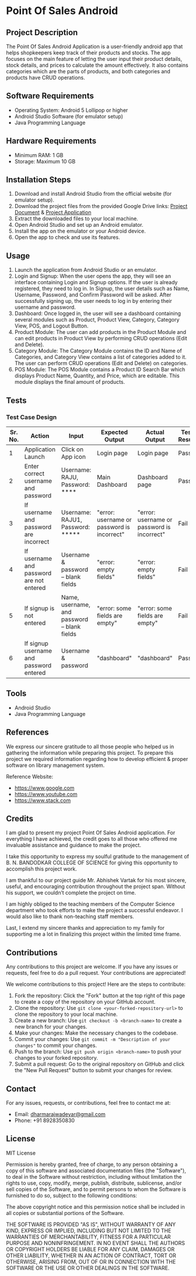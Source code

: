 # Point Of Sales Android

## Project Description
The Point Of Sales Android Application is a user-friendly android app that helps shopkeepers keep track of their products and stocks. The app focuses on the main feature of letting the user input their product details, stock details, and prices to calculate the amount effectively. It also contains categories which are the parts of products, and both categories and products have CRUD operations.

## Software Requirements
- Operating System: Android 5 Lollipop or higher
- Android Studio Software (for emulator setup)
- Java Programming Language

## Hardware Requirements
- Minimum RAM: 1 GB
- Storage: Maximum 10 GB

## Installation Steps
1. Download and install Android Studio from the official website (for emulator setup).
2. Download the project files from the provided Google Drive links: [Project Document](https://drive.google.com/file/d/1pip4tzTHGeN3g9_u49zSTqFUqnqIJlZT/view?usp=sharing) & [Project Application](https://drive.google.com/file/d/1b5BMXnfZJB1fDGrO5BXAIJTyjS6t4uPV/view?usp=sharing)
3. Extract the downloaded files to your local machine.
4. Open Android Studio and set up an Android emulator.
5. Install the app on the emulator or your Android device.
6. Open the app to check and use its features.

## Usage
1. Launch the application from Android Studio or an emulator.
2. Login and Signup: When the user opens the app, they will see an interface containing Login and Signup options. If the user is already registered, they need to log in. In Signup, the user details such as Name, Username, Password, and Confirm Password will be asked. After successfully signing up, the user needs to log in by entering their username and password.
3. Dashboard: Once logged in, the user will see a dashboard containing several modules such as Product, Product View, Category, Category View, POS, and Logout Button.
4. Product Module: The user can add products in the Product Module and can edit products in Product View by performing CRUD operations (Edit and Delete).
5. Category Module: The Category Module contains the ID and Name of Categories, and Category View contains a list of categories added to it. The user can perform CRUD operations (Edit and Delete) on categories.
6. POS Module: The POS Module contains a Product ID Search Bar which displays Product Name, Quantity, and Price, which are editable. This module displays the final amount of products.

## Tests
### Test Case Design
| Sr. No. | Action | Input | Expected Output | Actual Output | Test Result | Test Comment |
|---------|--------|-------|-----------------|---------------|-------------|--------------|
| 1 | Application Launch | Click on App icon | Login page | Login page | Pass | Successful |
| 2 | Enter correct username and password | Username: RAJU, Password: **** | Main Dashboard | Dashboard page | Pass | Dashboard page will display |
| 3 | If username and password are incorrect | Username: RAJU1, Password: ***** | "error: username or password is incorrect" | "error: username or password is incorrect" | Fail | Invalid username and password |
| 4 | If username and password are not entered | Username & password – blank fields | "error: empty fields" | "error: empty fields" | Fail | Unsuccessful |
| 5 | If signup is not entered | Name, username, and password – blank fields | "error: some fields are empty" | "error: some fields are empty" | Fail | Unsuccessful |
| 6 | If signup username and password entered | Username & password | "dashboard" | "dashboard" | Pass | Successful |

## Tools
- Android Studio
- Java Programming Language

## References
We express our sincere gratitude to all those people who helped us in gathering the information while preparing this project. To prepare this project we required information regarding how to develop efficient & proper software on library management system.

Reference Website:
- https://www.google.com
- https://www.youtube.com
- https://www.stack.com

## Credits
I am glad to present my project Point Of Sales Android application. For everything I have achieved, the credit goes to all those who offered me invaluable assistance and guidance to make the project.

I take this opportunity to express my soulful gratitude to the management of B. N. BANDODKAR COLLEGE OF SCIENCE for giving this opportunity to accomplish this project work.

I am thankful to our project guide Mr. Abhishek Vartak for his most sincere, useful, and encouraging contribution throughout the project span. Without his support, we couldn’t complete the project on time.

I am highly obliged to the teaching members of the Computer Science department who took efforts to make the project a successful endeavor. I would also like to thank non-teaching staff members.

Last, I extend my sincere thanks and appreciation to my family for supporting me a lot in finalizing this project within the limited time frame.

## Contributions
Any contributions to this project are welcome. If you have any issues or requests, feel free to do a pull request. Your contributions are appreciated!

We welcome contributions to this project! Here are the steps to contribute:
1. Fork the repository: Click the "Fork" button at the top right of this page to create a copy of the repository on your GitHub account.
2. Clone the repository: Use `git clone <your-forked-repository-url>` to clone the repository to your local machine.
3. Create a new branch: Use `git checkout -b <branch-name>` to create a new branch for your changes.
4. Make your changes: Make the necessary changes to the codebase.
5. Commit your changes: Use `git commit -m "Description of your changes"` to commit your changes.
6. Push to the branch: Use `git push origin <branch-name>` to push your changes to your forked repository.
7. Submit a pull request: Go to the original repository on GitHub and click the "New Pull Request" button to submit your changes for review.

## Contact
For any issues, requests, or contributions, feel free to contact me at:
- Email: dharmarajwadeyar@gmail.com
- Phone: +91 8928350830

## License
MIT License

Permission is hereby granted, free of charge, to any person obtaining a copy of this software and associated documentation files (the "Software"), to deal in the Software without restriction, including without limitation the rights to use, copy, modify, merge, publish, distribute, sublicense, and/or sell copies of the Software, and to permit persons to whom the Software is furnished to do so, subject to the following conditions:

The above copyright notice and this permission notice shall be included in all copies or substantial portions of the Software.

THE SOFTWARE IS PROVIDED "AS IS", WITHOUT WARRANTY OF ANY KIND, EXPRESS OR IMPLIED, INCLUDING BUT NOT LIMITED TO THE WARRANTIES OF MERCHANTABILITY, FITNESS FOR A PARTICULAR PURPOSE AND NONINFRINGEMENT. IN NO EVENT SHALL THE AUTHORS OR COPYRIGHT HOLDERS BE LIABLE FOR ANY CLAIM, DAMAGES OR OTHER LIABILITY, WHETHER IN AN ACTION OF CONTRACT, TORT OR OTHERWISE, ARISING FROM, OUT OF OR IN CONNECTION WITH THE SOFTWARE OR THE USE OR OTHER DEALINGS IN THE SOFTWARE.

